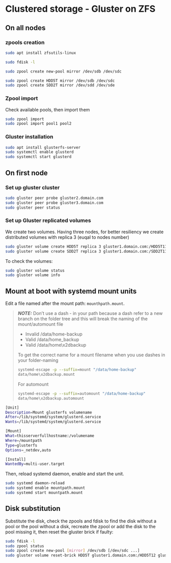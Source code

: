 # Clustered storage - Gluster on ZFS

## On all nodes

### zpools creation

```bash
sudo apt install zfsutils-linux
```

```bash
sudo fdisk -l
```

```bash
sudo zpool create new-pool mirror /dev/sdb /dev/sdc
```

```bash
sudo zpool create HDD5T mirror /dev/sdb /dev/sdc
sudo zpool create SDD2T mirror /dev/sdd /dev/sde
```

### Zpool import

Check available pools, then import them

```bash
sudo zpool import
sudo zpool import pool1 pool2
```

### Gluster installation

```bash
sudo apt install glusterfs-server
sudo systemctl enable glusterd
sudo systemctl start glusterd
```

## On first node

### Set up gluster cluster

```bash
sudo gluster peer probe gluster2.domain.com
sudo gluster peer probe gluster3.domain.com
sudo gluster peer status
```

### Set up Gluster replicated volumes

We create two volumes. Having three nodes, for better resiliency we create distributed volumes with replica 3 (euqal to nodes number)

```bash
sudo gluster volume create HDD5T replica 3 gluster1.domain.com:/HDD5T11 gluster1.domain.com:/HDD5T12 gluster2.domain.com:/HDD5T21 gluster2.domain.com:/HDD5T22 gluster3.domain.com:/HDD5T31 gluster3.domain.com:/HDD5T32
sudo gluster volume create SDD2T replica 3 gluster1.domain.com:/SDD2T11 gluster1.domain.com:/SDD2T12 gluster2.domain.com:/SDD2T21 gluster2.domain.com:/SDD2T22 gluster3.domain.com:/SDD2T31 gluster3.domain.com:/SDD2T32
```

To check the volumes:

```bash
sudo gluster volume status
sudo gluster volume info
```

## Mount at boot with systemd mount units

Edit a file named after the mount path: `mounthpath.mount`.

>**_NOTE:_** Don’t use a dash - in your path because a dash refer to a new branch on the folder tree and this will break the naming of the mount/automount file
>
>- Invalid /data/home-backup
>- Valid /data/home_backup
>- Valid /data/home\x2dbackup
>
>To get the correct name for a mount filename when you use dashes in your folder-naming
>
>```bash
>systemd-escape -p --suffix=mount "/data/home-backup"
>data/home\x2dbackup.mount
>```
>
>For automount
>
>```bash
>systemd-escape -p --suffix=automount "/data/home-backup"
>data/home\x2dbackup.automount
>```

```bash
[Unit]
Description=Mount glusterfs volumename
After=/lib/systemd/system/glusterd.service
Wants=/lib/systemd/system/glusterd.service

[Mount]
What=thisserverfullhostname:/volumename
Where=/mountpath
Type=glusterfs
Options=_netdev,auto

[Install]
WantedBy=multi-user.target
```

Then, reload systemd daemon, enable and start the unit.

```bash
sudo systemd daemon-reload
sudo systemd enable mountpath.mount
sudo systemd start mountpath.mount
```

## Disk substitution

Substitute the disk, check the zpools and fdisk to find the disk without a pool or the pool without a disk, recreate the zpool or add the disk to the pool missing it, then reset the gluster brick if faulty:

```bash
sudo fdisk -l
sudo zpool status
sudo zpool create new-pool [mirror] /dev/sdb [/dev/sdc ...]
sudo gluster volume reset-brick HDD5T gluster1.domain.com:/HDD5T12 gluster1.domain.com:/HDD5T12 commit force
```
